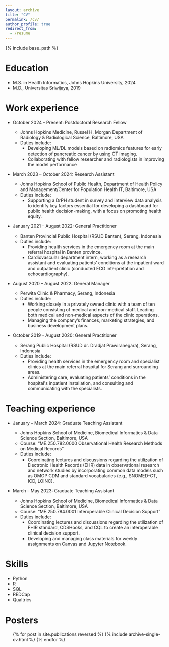 ```yaml
---
layout: archive
title: "CV"
permalink: /cv/
author_profile: true
redirect_from:
  - /resume
---
```


{% include base_path %}

Education
======
* M.S. in Health Informatics, Johns Hopkins University, 2024
* M.D., Universitas Sriwijaya, 2019

Work experience
======
* October 2024 - Present: Postdoctoral Research Fellow
  * Johns Hopkins Medicine, Russel H. Morgan Department of Radiology & Radiological Science, Baltimore, USA
  * Duties include:
    * Developing ML/DL models based on radiomics features for early detection of pancreatic cancer by using CT imaging.
    * Collaborating with fellow researcher and radiologists in improving the model performance

* March 2023 – October 2024: Research Assistant
  * Johns Hopkins School of Public Health, Department of Health Policy and Management/Center for Population Health IT, Baltimore, USA
  * Duties include:
    * Supporting a DrPH student in survey and interview data analysis to identify key factors essential for developing a dashboard for public health decision-making, with a focus on promoting health equity.

* January 2021 – August 2022: General Practitioner
  * Banten Provincial Public Hospital (RSUD Banten), Serang, Indonesia
  * Duties include:
    * Providing health services in the emergency room at the main referral hospital in Banten province.
    * Cardiovascular department intern, working as a research assistant and evaluating patients’ conditions at the inpatient ward and outpatient clinic (conducted ECG interpretation and echocardiography).

* August 2020 – August 2022: General Manager
  * Perwita Clinic & Pharmacy, Serang, Indonesia
  * Duties include:
    * Working closely in a privately owned clinic with a team of ten people consisting of medical and non-medical staff. Leading both medical and non-medical aspects of the clinic operations.
    * Managing the company’s finances, marketing strategies, and business development plans.

* October 2019 - August 2020: General Practitioner
  * Serang Public Hospital (RSUD dr. Dradjat Prawiranegara), Serang, Indonesia
  * Duties include:
    * Providing health services in the emergency room and specialist clinics at the main referral hospital for Serang and surrounding areas.
    * Administering care, evaluating patients’ conditions in the hospital's inpatient installation, and consulting and communicating with the specialists.

Teaching experience
======
* January – March 2024: Graduate Teaching Assistant
  * Johns Hopkins School of Medicine, Biomedical Informatics & Data Science Section, Baltimore, USA
  * Course: “ME.250.782.0000 Observational Health Research Methods on Medical Records”
  * Duties include:
    * Coordinating lectures and discussions regarding the utilization of Electronic Health Records (EHR) data in observational research and network studies by incorporating common data models such as OMOP CDM and standard vocabularies (e.g., SNOMED-CT, ICD, LOINC).

* March – May 2023: Graduate Teaching Assistant
  * Johns Hopkins School of Medicine, Biomedical Informatics & Data Science Section, Baltimore, USA
  * Course: “ME.250.784.0001 Interoperable Clinical Decision Support”
  * Duties include:
    * Coordinating lectures and discussions regarding the utilization of FHIR standard, CDSHooks, and CQL to create an interoperable clinical decision support.
    * Developing and managing class materials for weekly assignments on Canvas and Jupyter Notebook.


Skills
======
* Python
* R
* SQL
* REDCap
* Qualtrics

Posters
======
  <ul>{% for post in site.publications reversed %}
    {% include archive-single-cv.html %}
  {% endfor %}</ul>
  
<!-- Teaching
======
  <ul>{% for post in site.teaching reversed %}
    {% include archive-single-cv.html %}
  {% endfor %}</ul> -->
  

